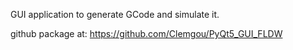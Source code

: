GUI application to generate GCode and simulate it.

github package at: https://github.com/Clemgou/PyQt5_GUI_FLDW
